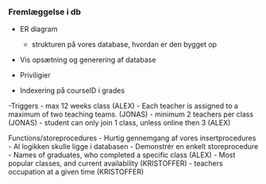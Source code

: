 ### Fremlæggelse i db

- ER diagram
    - strukturen på vores database, hvordan er den bygget op

- Vis opsætning og generering af database

- Priviligier

- Indexering på courseID i grades

-Triggers 
    - max 12 weeks class (ALEX)
    - Each teacher is assigned to a maximum of two teaching teams. (JONAS)
    - minimum 2 teachers per class (JONAS)
    - student can only join 1 class, unless online then 3 (ALEX)

 Functions/storeprocedures 
    - Hurtig gennemgang af vores insertprocedures
        - Al logikken skulle ligge i databasen
        - Demonstrér en enkelt storeprocedure
    - Names of graduates, who completed a specific class (ALEX)
    - Most popular classes, and current availability (KRISTOFFER)
    - teachers occupation at a given time (KRISTOFFER)
